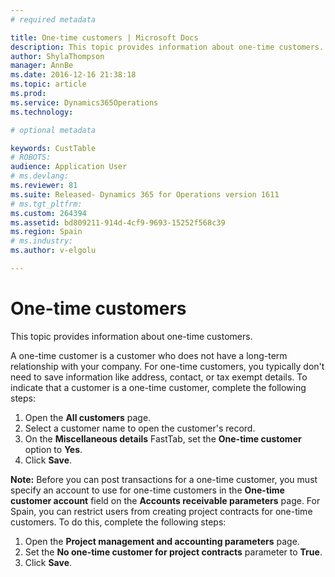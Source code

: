 ```yaml
---
# required metadata

title: One-time customers | Microsoft Docs
description: This topic provides information about one-time customers.  
author: ShylaThompson
manager: AnnBe
ms.date: 2016-12-16 21:38:18
ms.topic: article
ms.prod: 
ms.service: Dynamics365Operations
ms.technology: 

# optional metadata

keywords: CustTable
# ROBOTS: 
audience: Application User
# ms.devlang: 
ms.reviewer: 81
ms.suite: Released- Dynamics 365 for Operations version 1611
# ms.tgt_pltfrm: 
ms.custom: 264394
ms.assetid: bd809211-914d-4cf9-9693-15252f568c39
ms.region: Spain
# ms.industry: 
ms.author: v-elgolu

---
```


# One-time customers

This topic provides information about one-time customers.  

A one-time customer is a customer who does not have a long-term relationship with your company. For one-time customers, you typically don't need to save information like address, contact, or tax exempt details. To indicate that a customer is a one-time customer, complete the following steps:

1.  Open the **All customers** page.
2.  Select a customer name to open the customer's record.
3.  On the **Miscellaneous details** FastTab, set the **One-time customer** option to **Yes**.
4.  Click **Save**.

**Note:** Before you can post transactions for a one-time customer, you must specify an account to use for one-time customers in the **One-time customer account** field on the **Accounts receivable parameters** page. For Spain, you can restrict users from creating project contracts for one-time customers. To do this, complete the following steps:

1.  Open the **Project management and accounting parameters** page.
2.  Set the **No one-time customer for project contracts** parameter to **True**.
3.  Click **Save**.



